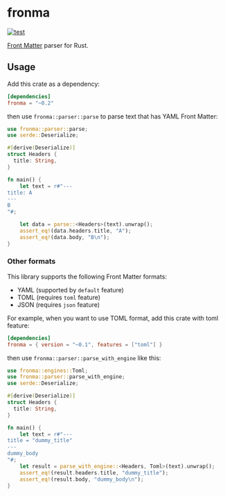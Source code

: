 # fronma

[![test](https://github.com/r7kamura/fronma/actions/workflows/test.yml/badge.svg)](https://github.com/r7kamura/fronma/actions/workflows/test.yml)

[Front Matter](https://jekyllrb.com/docs/front-matter/) parser for Rust.

## Usage

Add this crate as a dependency:

```toml
[dependencies]
fronma = "~0.2"
```

then use `fronma::parser::parse` to parse text that has YAML Front Matter:

```rust
use fronma::parser::parse;
use serde::Deserialize;

#[derive(Deserialize)]
struct Headers {
  title: String,
}

fn main() {
    let text = r#"---
title: A
---
B
"#;

    let data = parse::<Headers>(text).unwrap();
    assert_eq!(data.headers.title, "A");
    assert_eq!(data.body, "B\n");
}
```

### Other formats

This library supports the following Front Matter formats:

- YAML (supported by `default` feature)
- TOML (requires `toml` feature)
- JSON (requires `json` feature)

For example, when you want to use TOML format, add this crate with toml feature:

```toml
[dependencies]
fronma = { version = "~0.1", features = ["toml"] }
```

then use `fronma::parser::parse_with_engine` like this:

```rust
use fronma::engines::Toml;
use fronma::parser::parse_with_engine;
use serde::Deserialize;

#[derive(Deserialize)]
struct Headers {
  title: String,
}

fn main() {
    let text = r#"---
title = "dummy_title"
---
dummy_body
"#;
    let result = parse_with_engine::<Headers, Toml>(text).unwrap();
    assert_eq!(result.headers.title, "dummy_title");
    assert_eq!(result.body, "dummy_body\n");
}
```
